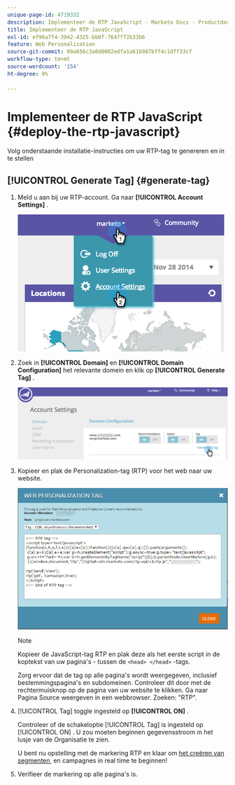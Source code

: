```yaml
---
unique-page-id: 4719332
description: Implementeer de RTP JavaScript - Marketo Docs - Productdocumentatie
title: Implementeer de RTP JavaScript
exl-id: ef96a7f4-3942-4325-bb0f-7647ff2b33b6
feature: Web Personalization
source-git-commit: 09a656c3a0d0002edfa1a61b987bff4c1dff33cf
workflow-type: tm+mt
source-wordcount: '154'
ht-degree: 0%

---
```


# Implementeer de RTP JavaScript {#deploy-the-rtp-javascript}

Volg onderstaande installatie-instructies om uw RTP-tag te genereren en in te stellen

## [!UICONTROL Generate Tag] {#generate-tag}

1. Meld u aan bij uw RTP-account. Ga naar **[!UICONTROL Account Settings]** .

   ![](assets/image2014-12-1-23-3a3-3a12.png)

1. Zoek in **[!UICONTROL Domain]** en **[!UICONTROL Domain Configuration]** het relevante domein en klik op **[!UICONTROL Generate Tag]** .

   ![](assets/image2014-12-1-23-3a5-3a35.png)

1. Kopieer en plak de Personalization-tag (RTP) voor het web naar uw website.

   ![](assets/web-personalization-tag.png)

   >[!NOTE]
   >
   >Kopieer de JavaScript-tag RTP en plak deze als het eerste script in de koptekst van uw pagina&#39;s - tussen de `<head> </head>` -tags.

   Zorg ervoor dat de tag op alle pagina&#39;s wordt weergegeven, inclusief bestemmingspagina&#39;s en subdomeinen. Controleer dit door met de rechtermuisknop op de pagina van uw website te klikken. Ga naar Pagina Source weergeven in een webbrowser. Zoeken: &quot;RTP&quot;.

1. [!UICONTROL Tag] toggle ingesteld op **[!UICONTROL ON]** .

   Controleer of de schakeloptie [!UICONTROL Tag] is ingesteld op [!UICONTROL ON] . U zou moeten beginnen gegevensstroom in het lusje van de Organisatie te zien.

   U bent nu opstelling met de markering RTP en klaar om [&#x200B; het creëren van segmenten &#x200B;](/help/marketo/product-docs/web-personalization/using-web-segments/create-a-basic-web-segment.md) en campagnes in real time te beginnen!

1. Verifieer de markering op alle pagina&#39;s is.
